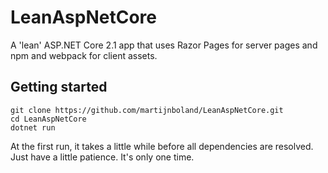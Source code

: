 # LeanAspNetCore
A 'lean' ASP.NET Core 2.1 app that uses Razor Pages for server pages and npm and webpack for client assets.

## Getting started
```
git clone https://github.com/martijnboland/LeanAspNetCore.git
cd LeanAspNetCore
dotnet run
```
At the first run, it takes a little while before all dependencies are resolved. Just have a little patience. It's only one time. 
